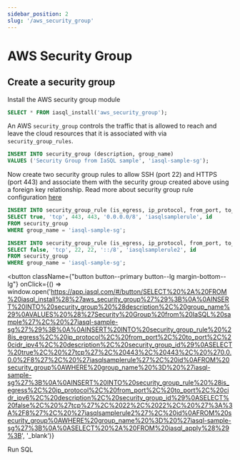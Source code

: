 ```yaml
---
sidebar_position: 2
slug: '/aws_security_group'
---
```


# AWS Security Group

## Create a security group

Install the AWS security group module

```sql
SELECT * FROM iasql_install('aws_security_group');
```

An AWS `security_group` controls the traffic that is allowed to reach and leave the cloud resources that it is associated with via `security_group_rules`.

```sql
INSERT INTO security_group (description, group_name)
VALUES ('Security Group from IaSQL sample', 'iasql-sample-sg');
```

Now create two security group rules to allow SSH (port 22) and HTTPS (port 443) and associate them with the security group created above using a foreign key relationship. Read more about security group rule configuration [here](https://docs.aws.amazon.com/vpc/latest/userguide/VPC_SecurityGroups.html#SecurityGroupRules)

```sql
INSERT INTO security_group_rule (is_egress, ip_protocol, from_port, to_port, cidr_ipv4, description, security_group_id)
SELECT true, 'tcp', 443, 443, '0.0.0.0/8', 'iasqlsamplerule', id
FROM security_group
WHERE group_name = 'iasql-sample-sg';

INSERT INTO security_group_rule (is_egress, ip_protocol, from_port, to_port, cidr_ipv6, description, security_group_id)
SELECT false, 'tcp', 22, 22, '::/8', 'iasqlsamplerule2', id
FROM security_group
WHERE group_name = 'iasql-sample-sg';
```

<!--- https://www.urlencoder.org/ -->
<button
  className={"button button--primary button--lg margin-bottom--lg"}
  onClick={() => window.open('https://app.iasql.com/#/button/SELECT%20%2A%20FROM%20iasql_install%28%27aws_security_group%27%29%3B%0A%0AINSERT%20INTO%20security_group%20%28description%2C%20group_name%29%0AVALUES%20%28%27Security%20Group%20from%20IaSQL%20sample%27%2C%20%27iasql-sample-sg%27%29%3B%0A%0AINSERT%20INTO%20security_group_rule%20%28is_egress%2C%20ip_protocol%2C%20from_port%2C%20to_port%2C%20cidr_ipv4%2C%20description%2C%20security_group_id%29%0ASELECT%20true%2C%20%27tcp%27%2C%20443%2C%20443%2C%20%270.0.0.0%2F8%27%2C%20%27iasqlsamplerule%27%2C%20id%0AFROM%20security_group%0AWHERE%20group_name%20%3D%20%27iasql-sample-sg%27%3B%0A%0AINSERT%20INTO%20security_group_rule%20%28is_egress%2C%20ip_protocol%2C%20from_port%2C%20to_port%2C%20cidr_ipv6%2C%20description%2C%20security_group_id%29%0ASELECT%20false%2C%20%27tcp%27%2C%2022%2C%2022%2C%20%27%3A%3A%2F8%27%2C%20%27iasqlsamplerule2%27%2C%20id%0AFROM%20security_group%0AWHERE%20group_name%20%3D%20%27iasql-sample-sg%27%3B%0A%0ASELECT%20%2A%20FROM%20iasql_apply%28%29%3B', '_blank')}
>
Run SQL
</button>